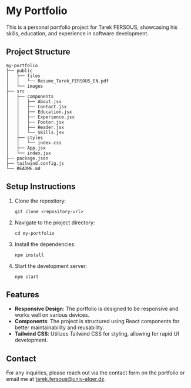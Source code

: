 # My Portfolio

This is a personal portfolio project for Tarek FERSOUS, showcasing his skills, education, and experience in software development.

## Project Structure

```
my-portfolio
├── public
│   ├── files
│   │   └── Resume_Tarek_FERSOUS_EN.pdf
│   └── images
├── src
│   ├── components
│   │   ├── About.jsx
│   │   ├── Contact.jsx
│   │   ├── Education.jsx
│   │   ├── Experience.jsx
│   │   ├── Footer.jsx
│   │   ├── Header.jsx
│   │   └── Skills.jsx
│   ├── styles
│   │   └── index.css
│   ├── App.jsx
│   └── index.jsx
├── package.json
├── tailwind.config.js
└── README.md
```

## Setup Instructions

1. Clone the repository:
   ```
   git clone <repository-url>
   ```

2. Navigate to the project directory:
   ```
   cd my-portfolio
   ```

3. Install the dependencies:
   ```
   npm install
   ```

4. Start the development server:
   ```
   npm start
   ```

## Features

- **Responsive Design**: The portfolio is designed to be responsive and works well on various devices.
- **Components**: The project is structured using React components for better maintainability and reusability.
- **Tailwind CSS**: Utilizes Tailwind CSS for styling, allowing for rapid UI development.

## Contact

For any inquiries, please reach out via the contact form on the portfolio or email me at [tarek.fersous@univ-alger.dz](mailto:tarek.fersous@univ-alger.dz).